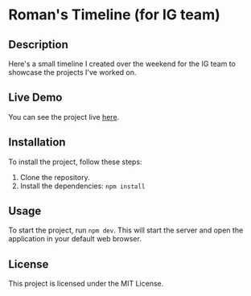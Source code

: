 # Roman's Timeline (for IG team)

## Description

Here's a small timeline I created over the weekend for the IG team to showcase the projects I've worked on.

## Live Demo

You can see the project live [here](https://for-immersive.vercel.app/).

## Installation

To install the project, follow these steps:

1. Clone the repository.
2. Install the dependencies: `npm install`

## Usage

To start the project, run `npm dev`. This will start the server and open the application in your default web browser.

## License

This project is licensed under the MIT License.